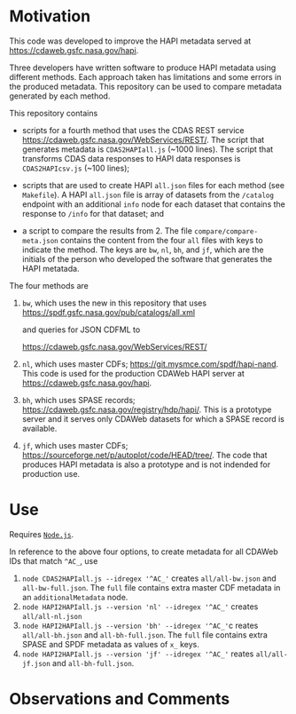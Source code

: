 # Motivation

This code was developed to improve the HAPI metadata served at https://cdaweb.gsfc.nasa.gov/hapi.

Three developers have written software to produce HAPI metadata using different methods. Each approach taken has limitations and some errors in the produced metadata. This repository can be used to compare metadata generated by each method.

This repository contains

* scripts for a fourth method that uses the CDAS REST service https://cdaweb.gsfc.nasa.gov/WebServices/REST/. The script that generates metadata is `CDAS2HAPIall.js` (~1000 lines). The script that transforms CDAS data responses to HAPI data responses is `CDAS2HAPIcsv.js` (~100 lines);

* scripts that are used to create HAPI `all.json` files for each method (see `Makefile`). A HAPI `all.json` file is array of datasets from the `/catalog` endpoint with an additional `info` node for each dataset that contains the response to `/info` for that dataset; and

* a script to compare the results from 2. The file `compare/compare-meta.json` contains the content from the four `all` files with keys to indicate the method. The keys are `bw`, `nl`, `bh`, and `jf`, which are the initials of the person who developed the software that generates the HAPI metatada.

The four methods are

1. `bw`, which uses the new in this repository that uses https://spdf.gsfc.nasa.gov/pub/catalogs/all.xml
   
   and queries for JSON CDFML to

   https://cdaweb.gsfc.nasa.gov/WebServices/REST/

2. `nl`, which uses master CDFs; https://git.mysmce.com/spdf/hapi-nand. This code is used for the production CDAWeb HAPI server at https://cdaweb.gsfc.nasa.gov/hapi.

3. `bh`, which uses SPASE records; https://cdaweb.gsfc.nasa.gov/registry/hdp/hapi/. This is a prototype server and it serves only CDAWeb datasets for which a SPASE record is available.

4. `jf`, which uses master CDFs; https://sourceforge.net/p/autoplot/code/HEAD/tree/. The code that produces HAPI metadata is also a prototype and is not indended for production use.

# Use

Requires [`Node.js`](https://nodejs.org/en/).

In reference to the above four options, to create metadata for all CDAWeb IDs that match `^AC_`, use

1. `node CDAS2HAPIall.js --idregex '^AC_'` creates `all/all-bw.json` and `all-bw-full.json`. The `full` file contains extra master CDF metadata in an `additionalMetadata` node.
2. `node HAPI2HAPIall.js --version 'nl' --idregex '^AC_'` creates `all/all-nl.json`
3. `node HAPI2HAPIall.js --version 'bh' --idregex '^AC_'`c reates `all/all-bh.json` and `all-bh-full.json`. The `full` file contains extra SPASE and SPDF metadata as values of `x_` keys.
4. `node HAPI2HAPIall.js --version 'jf' --idregex '^AC_'` reates `all/all-jf.json` and `all-bh-full.json`.

# Observations and Comments


